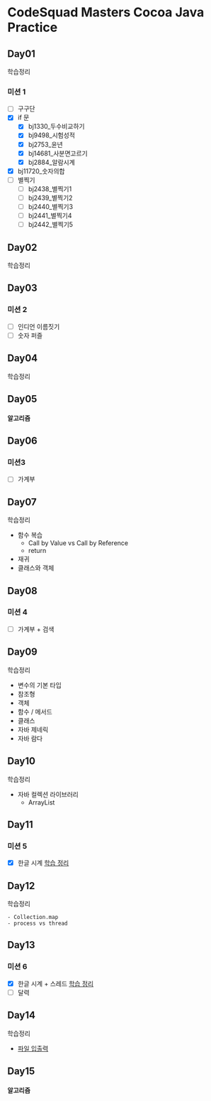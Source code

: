 # CodeSquad Masters Cocoa Java Practice

## Day01

학습정리

### 미션 1

- [ ] 구구단
- [x] if 문
  - [x] bj1330_두수비교하기
  - [x] bj9498_시험성적
  - [x] bj2753_윤년
  - [x] bj14681_사분면고르기
  - [x] bj2884_알람시계
- [x] bj11720_숫자의합
- [ ] 별찍기
  - [ ] bj2438_별찍기1
  - [ ] bj2439_별찍기2
  - [ ] bj2440_별찍기3
  - [ ] bj2441_별찍기4
  - [ ] bj2442_별찍기5

## Day02

학습정리

## Day03

### 미션 2

- [ ] 인디언 이름짓기
- [ ] 숫자 퍼즐

## Day04

학습정리

## Day05

#### 알고리즘

## Day06

### 미션3

- [ ] 가계부

## Day07

학습정리

- 함수 복습
  - Call by Value vs Call by Reference
  - return
- 재귀
- 클래스와 객체

## Day08

### 미션 4

- [ ] 가계부 + 검색

## Day09

학습정리

- 변수의 기본 타입
- 참조형
- 객체
- 함수 / 메서드
- 클래스
- 자바 제네릭
- 자바 람다

## Day10

학습정리

- 자바 컬렉션 라이브러리
  - ArrayList

## Day11

### 미션 5

- [x] 한글 시계
[학습 정리](https://www.notion.so/hgr1209/5-0f46209a852a44dfa77af0151e6a34ac)

## Day12

학습정리

	- Collection.map
	- process vs thread

## Day13

### 미션 6

- [x] 한글 시계 + 스레드
[학습 정리](https://www.notion.so/hgr1209/6-2c84db9412454b049d9ad442cd2cb492)
- [ ] 달력

## Day14
학습정리

- [파일 입출력](https://www.notion.so/hgr1209/IO-e54f77011db543dc97dddc2b7bb8762e)

## Day15

#### 알고리즘
